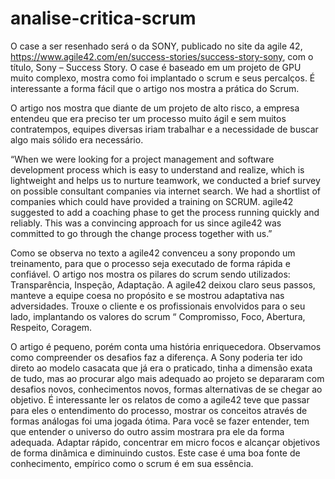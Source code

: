 # analise-critica-scrum
O case a ser resenhado será o da SONY, publicado no site da agile 42, https://www.agile42.com/en/success-stories/success-story-sony, com o título, Sony – Success Story. O case é baseado em um projeto de GPU muito complexo, mostra como foi implantado o scrum e seus percalços. É interessante a forma fácil que o artigo nos mostra a prática do Scrum.

O artigo nos mostra que diante de um projeto de alto risco, a empresa entendeu que era preciso ter um processo muito ágil e sem muitos contratempos, equipes diversas iriam trabalhar e a necessidade de buscar algo mais sólido era necessário.

“When we were looking for a project management and software development process which is easy to understand and realize, which is lightweight and helps us to nurture teamwork, we conducted a brief survey on possible consultant companies via internet search. We had a shortlist of companies which could have provided a training on SCRUM. agile42 suggested to add a coaching phase to get the process running quickly and reliably. This was a convincing approach for us since agile42 was committed to go through the change process together with us.”

Como se observa no texto a agile42 convenceu a sony propondo um treinamento, para que o processo seja executado de forma rápida e confiável.
O artigo nos mostra os pilares do scrum sendo utilizados: Transparência, Inspeção, Adaptação. A agile42 deixou claro seus passos, manteve a equipe coesa no propósito e se mostrou adaptativa nas adversidades. Trouxe o cliente e os profissionais envolvidos para o seu lado, implantando os valores do scrum “ Compromisso, Foco, Abertura, Respeito, Coragem.

O artigo é pequeno, porém conta uma história enriquecedora. Observamos como compreender os desafios faz a diferença. A Sony poderia ter ido direto ao modelo casacata que já era o praticado, tinha a dimensão exata de tudo, mas ao procurar algo mais adequado ao projeto se depararam com desafios novos, conhecimentos novos, formas alternativas de se chegar ao objetivo. É interessante ler os relatos de como a agile42 teve que passar para eles o entendimento do processo, mostrar os conceitos através de formas análogas foi uma jogada ótima. Para você se fazer entender, tem que entender o universo do outro assim mostrara pra ele da forma adequada.
Adaptar rápido, concentrar em micro focos e alcançar objetivos de forma dinâmica e diminuindo custos. 
Este case é uma boa fonte de conhecimento, empírico como o scrum é em sua essência.
